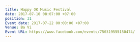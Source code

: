 ```yaml
---
title: Happy OK Music Festival
date: 2017-07-10 08:07:00 +07:00
position: 31
Event date: 2017-07-22 00:00:00 +07:00
Venue: Ba Vi
Event URL: https://www.facebook.com/events/750319555150474/
---
```


